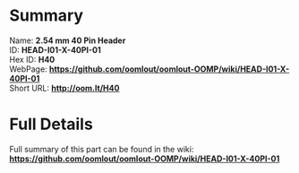 
Summary
=================
  
Name: __2.54 mm 40 Pin Header__    
ID: __HEAD-I01-X-40PI-01__   
Hex ID: __H40__   
WebPage: __https://github.com/oomlout/oomlout-OOMP/wiki/HEAD-I01-X-40PI-01__   
Short URL: __http://oom.lt/H40__   

Full Details
==========================
Full summary of this part can be found in the wiki:   
__https://github.com/oomlout/oomlout-OOMP/wiki/HEAD-I01-X-40PI-01__    

